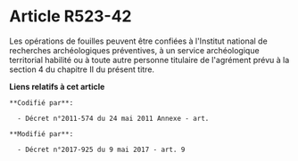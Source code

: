 # Article R523-42

Les opérations de fouilles peuvent être confiées à l'Institut national de recherches archéologiques préventives, à un service
archéologique territorial habilité ou à toute autre personne titulaire de l'agrément prévu à la section 4 du chapitre II du
présent titre.

**Liens relatifs à cet article**

	**Codifié par**:

	  - Décret n°2011-574 du 24 mai 2011 Annexe - art.

	**Modifié par**:

	  - Décret n°2017-925 du 9 mai 2017 - art. 9
